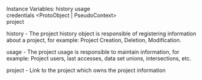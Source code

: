 Instance Variables:
	history			<BioProjectHistory>	
	usage			<BioProjectUsage>		
	credentials		<ProtoObject | PseudoContext>	
	project			<GTProject>		
						

history
	- The project history object is responsible of registering information about a project, for example: Project Creation, Deletion, Modification.

usage
	- The project usage is responsible to maintain information, for example: Project users, last accesses, data set unions, intersections, etc.

project
	- Link to the project which owns the project information
